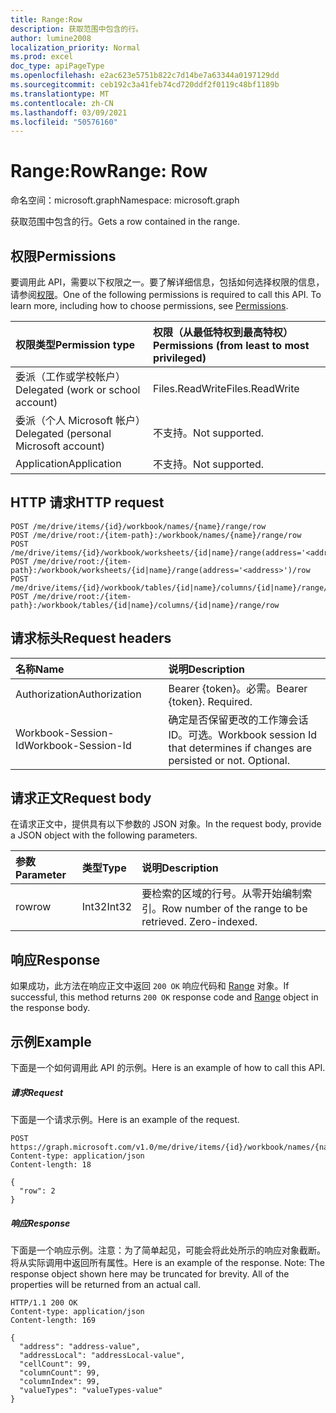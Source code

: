 ```yaml
---
title: Range:Row
description: 获取范围中包含的行。
author: lumine2008
localization_priority: Normal
ms.prod: excel
doc_type: apiPageType
ms.openlocfilehash: e2ac623e5751b822c7d14be7a63344a0197129dd
ms.sourcegitcommit: ceb192c3a41feb74cd720ddf2f0119c48bf1189b
ms.translationtype: MT
ms.contentlocale: zh-CN
ms.lasthandoff: 03/09/2021
ms.locfileid: "50576160"
---
```

# <a name="range-row"></a><span data-ttu-id="f5ece-103">Range:Row</span><span class="sxs-lookup"><span data-stu-id="f5ece-103">Range: Row</span></span>

<span data-ttu-id="f5ece-104">命名空间：microsoft.graph</span><span class="sxs-lookup"><span data-stu-id="f5ece-104">Namespace: microsoft.graph</span></span>

<span data-ttu-id="f5ece-105">获取范围中包含的行。</span><span class="sxs-lookup"><span data-stu-id="f5ece-105">Gets a row contained in the range.</span></span>
## <a name="permissions"></a><span data-ttu-id="f5ece-106">权限</span><span class="sxs-lookup"><span data-stu-id="f5ece-106">Permissions</span></span>
<span data-ttu-id="f5ece-p101">要调用此 API，需要以下权限之一。要了解详细信息，包括如何选择权限的信息，请参阅[权限](/graph/permissions-reference)。</span><span class="sxs-lookup"><span data-stu-id="f5ece-p101">One of the following permissions is required to call this API. To learn more, including how to choose permissions, see [Permissions](/graph/permissions-reference).</span></span>

|<span data-ttu-id="f5ece-109">权限类型</span><span class="sxs-lookup"><span data-stu-id="f5ece-109">Permission type</span></span>      | <span data-ttu-id="f5ece-110">权限（从最低特权到最高特权）</span><span class="sxs-lookup"><span data-stu-id="f5ece-110">Permissions (from least to most privileged)</span></span>              |
|:--------------------|:---------------------------------------------------------|
|<span data-ttu-id="f5ece-111">委派（工作或学校帐户）</span><span class="sxs-lookup"><span data-stu-id="f5ece-111">Delegated (work or school account)</span></span> | <span data-ttu-id="f5ece-112">Files.ReadWrite</span><span class="sxs-lookup"><span data-stu-id="f5ece-112">Files.ReadWrite</span></span>    |
|<span data-ttu-id="f5ece-113">委派（个人 Microsoft 帐户）</span><span class="sxs-lookup"><span data-stu-id="f5ece-113">Delegated (personal Microsoft account)</span></span> | <span data-ttu-id="f5ece-114">不支持。</span><span class="sxs-lookup"><span data-stu-id="f5ece-114">Not supported.</span></span>    |
|<span data-ttu-id="f5ece-115">Application</span><span class="sxs-lookup"><span data-stu-id="f5ece-115">Application</span></span> | <span data-ttu-id="f5ece-116">不支持。</span><span class="sxs-lookup"><span data-stu-id="f5ece-116">Not supported.</span></span> |

## <a name="http-request"></a><span data-ttu-id="f5ece-117">HTTP 请求</span><span class="sxs-lookup"><span data-stu-id="f5ece-117">HTTP request</span></span>
<!-- { "blockType": "ignored" } -->
```http
POST /me/drive/items/{id}/workbook/names/{name}/range/row
POST /me/drive/root:/{item-path}:/workbook/names/{name}/range/row
POST /me/drive/items/{id}/workbook/worksheets/{id|name}/range(address='<address>')/row
POST /me/drive/root:/{item-path}:/workbook/worksheets/{id|name}/range(address='<address>')/row
POST /me/drive/items/{id}/workbook/tables/{id|name}/columns/{id|name}/range/row
POST /me/drive/root:/{item-path}:/workbook/tables/{id|name}/columns/{id|name}/range/row

```
## <a name="request-headers"></a><span data-ttu-id="f5ece-118">请求标头</span><span class="sxs-lookup"><span data-stu-id="f5ece-118">Request headers</span></span>
| <span data-ttu-id="f5ece-119">名称</span><span class="sxs-lookup"><span data-stu-id="f5ece-119">Name</span></span>       | <span data-ttu-id="f5ece-120">说明</span><span class="sxs-lookup"><span data-stu-id="f5ece-120">Description</span></span>|
|:---------------|:----------|
| <span data-ttu-id="f5ece-121">Authorization</span><span class="sxs-lookup"><span data-stu-id="f5ece-121">Authorization</span></span>  | <span data-ttu-id="f5ece-p102">Bearer {token}。必需。</span><span class="sxs-lookup"><span data-stu-id="f5ece-p102">Bearer {token}. Required.</span></span> |
| <span data-ttu-id="f5ece-124">Workbook-Session-Id</span><span class="sxs-lookup"><span data-stu-id="f5ece-124">Workbook-Session-Id</span></span>  | <span data-ttu-id="f5ece-p103">确定是否保留更改的工作簿会话 ID。可选。</span><span class="sxs-lookup"><span data-stu-id="f5ece-p103">Workbook session Id that determines if changes are persisted or not. Optional.</span></span>|

## <a name="request-body"></a><span data-ttu-id="f5ece-127">请求正文</span><span class="sxs-lookup"><span data-stu-id="f5ece-127">Request body</span></span>
<span data-ttu-id="f5ece-128">在请求正文中，提供具有以下参数的 JSON 对象。</span><span class="sxs-lookup"><span data-stu-id="f5ece-128">In the request body, provide a JSON object with the following parameters.</span></span>

| <span data-ttu-id="f5ece-129">参数</span><span class="sxs-lookup"><span data-stu-id="f5ece-129">Parameter</span></span>    | <span data-ttu-id="f5ece-130">类型</span><span class="sxs-lookup"><span data-stu-id="f5ece-130">Type</span></span>   |<span data-ttu-id="f5ece-131">说明</span><span class="sxs-lookup"><span data-stu-id="f5ece-131">Description</span></span>|
|:---------------|:--------|:----------|
|<span data-ttu-id="f5ece-132">row</span><span class="sxs-lookup"><span data-stu-id="f5ece-132">row</span></span>|<span data-ttu-id="f5ece-133">Int32</span><span class="sxs-lookup"><span data-stu-id="f5ece-133">Int32</span></span>|<span data-ttu-id="f5ece-p104">要检索的区域的行号。从零开始编制索引。</span><span class="sxs-lookup"><span data-stu-id="f5ece-p104">Row number of the range to be retrieved. Zero-indexed.</span></span>|

## <a name="response"></a><span data-ttu-id="f5ece-136">响应</span><span class="sxs-lookup"><span data-stu-id="f5ece-136">Response</span></span>

<span data-ttu-id="f5ece-137">如果成功，此方法在响应正文中返回 `200 OK` 响应代码和 [Range](../resources/range.md) 对象。</span><span class="sxs-lookup"><span data-stu-id="f5ece-137">If successful, this method returns `200 OK` response code and [Range](../resources/range.md) object in the response body.</span></span>

## <a name="example"></a><span data-ttu-id="f5ece-138">示例</span><span class="sxs-lookup"><span data-stu-id="f5ece-138">Example</span></span>
<span data-ttu-id="f5ece-139">下面是一个如何调用此 API 的示例。</span><span class="sxs-lookup"><span data-stu-id="f5ece-139">Here is an example of how to call this API.</span></span>
##### <a name="request"></a><span data-ttu-id="f5ece-140">请求</span><span class="sxs-lookup"><span data-stu-id="f5ece-140">Request</span></span>
<span data-ttu-id="f5ece-141">下面是一个请求示例。</span><span class="sxs-lookup"><span data-stu-id="f5ece-141">Here is an example of the request.</span></span>
<!--{
  "blockType": "request",
  "isComposable": true,
  "name": "range_row",
  "idempotent": true,
  "@type": "requestBodyResourceFor.range_row"
}-->
```http
POST https://graph.microsoft.com/v1.0/me/drive/items/{id}/workbook/names/{name}/range/row
Content-type: application/json
Content-length: 18

{
  "row": 2
}
```

##### <a name="response"></a><span data-ttu-id="f5ece-142">响应</span><span class="sxs-lookup"><span data-stu-id="f5ece-142">Response</span></span>
<span data-ttu-id="f5ece-p105">下面是一个响应示例。注意：为了简单起见，可能会将此处所示的响应对象截断。将从实际调用中返回所有属性。</span><span class="sxs-lookup"><span data-stu-id="f5ece-p105">Here is an example of the response. Note: The response object shown here may be truncated for brevity. All of the properties will be returned from an actual call.</span></span>
<!-- {
  "blockType": "response",
  "truncated": true,
  "@odata.type": "microsoft.graph.workbookRange"
} -->
```http
HTTP/1.1 200 OK
Content-type: application/json
Content-length: 169

{
  "address": "address-value",
  "addressLocal": "addressLocal-value",
  "cellCount": 99,
  "columnCount": 99,
  "columnIndex": 99,
  "valueTypes": "valueTypes-value"
}
```

<!-- uuid: 8fcb5dbc-d5aa-4681-8e31-b001d5168d79
2015-10-25 14:57:30 UTC -->
<!-- {
  "type": "#page.annotation",
  "description": "Range: Row",
  "keywords": "",
  "section": "documentation",
  "tocPath": ""
}-->

